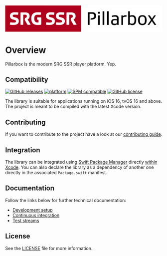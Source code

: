 [![Pillarbox logo](README-images/logo.jpg)](https://github.com/SRGSSR/pillarbox-apple)

# Overview

Pillarbox is the modern SRG SSR player platform. Yep.

## Compatibility

[![GitHub releases](https://img.shields.io/github/v/release/SRGSSR/pillarbox-apple)](https://github.com/SRGSSR/pillarbox-apple/releases) [![platform](https://img.shields.io/badge/platfom-ios%20%7C%20tvos-blue)](https://github.com/SRGSSR/pillarbox-apple) [![SPM compatible](https://img.shields.io/badge/SPM-compatible-4BC51D.svg?style=flat)](https://swift.org/package-manager) [![GitHub license](https://img.shields.io/github/license/SRGSSR/pillarbox-apple)](https://github.com/SRGSSR/pillarbox-apple/blob/main/LICENSE)

The library is suitable for applications running on iOS 16, tvOS 16 and above. The project is meant to be compiled with the latest Xcode version.

## Contributing

If you want to contribute to the project have a look at our [contributing guide](CONTRIBUTING.md).

## Integration

The library can be integrated using [Swift Package Manager](https://swift.org/package-manager) directly [within Xcode](https://developer.apple.com/documentation/xcode/adding_package_dependencies_to_your_app). You can also declare the library as a dependency of another one directly in the associated `Package.swift` manifest.

## Documentation

Follow the links below for further technical documentation:

- [Development setup](DEVELOPMENT_SETUP.md)
- [Continuous integration](CONTINUOUS_INTEGRATION.md)
- [Test streams](TEST_STREAMS.md)

## License

See the [LICENSE](../LICENSE) file for more information.
